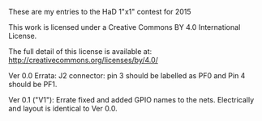 These are my entries to the HaD 1"x1" contest for 2015

This work is licensed under a Creative Commons BY 4.0 International License.

The full detail of this license is available at: 
http://creativecommons.org/licenses/by/4.0/

Ver 0.0
Errata: J2 connector: pin 3 should be labelled as PF0 and Pin 4 should be PF1.

Ver 0.1 ("V1"):
Errate fixed and added GPIO names to the nets.  Electrically and layout is identical
to Ver 0.0.

